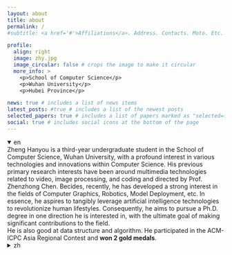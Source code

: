```yaml
---
layout: about
title: about
permalink: /
#subtitle: <a href='#'>Affiliations</a>. Address. Contacts. Moto. Etc.

profile:
  align: right
  image: zhy.jpg
  image_circular: false # crops the image to make it circular
  more_info: >
    <p>School of Computer Science</p>
    <p>Wuhan University</p>
    <p>Hubei Province</p>

news: true # includes a list of news items
latest_posts: #true # includes a list of the newest posts
selected_papers: true # includes a list of papers marked as "selected={true}"
social: true # includes social icons at the bottom of the page
---
```

<details open>
  <summary>en</summary>
  Zheng Hanyou is a third-year undergraduate student in the School of Computer Science, Wuhan University, with a profound interest in various technologies and innovations within Computer Science. His previous primary research interests have been around multimedia technologies related to video, image processing, and coding and directed by Prof. Zhenzhong Chen. Becides, recently, he has developed a strong interest in the fields of Computer Graphics, Robotics, Model Deployment, etc. In essence, he aspires to tangibly leverage artificial intelligence technologies to revolutionize human lifestyles. Consequently, he aims to pursue a Ph.D. degree in one direction he is interested in, with the ultimate goal of making significant contributions to the field.
  <br>
  He is also good at data structure and algorithm. He participated in the ACM-ICPC Asia Regional Contest and <strong>won 2 gold medals</strong>. 
</details>


<details>
  <summary>zh</summary>
  郑寒友是武汉大学计算机学院的三年级本科生，对计算机科学领域的各种技术和创新有着深厚的兴趣。他先前的主要研究兴趣集中在与视频、图像处理和编码相关的多媒体技术上,并由陈震中教授指导。此外，他最近对计算机图形学，机器人，模型部署等领域产生了浓厚的兴趣。总而言之，他渴望实际运用人工智能技术来彻底改变人类的生活方式。因此，他计划攻读博士学位，专攻与自己兴趣相符的某个方向，并在该领域做出重要贡献。
  <br>
  他也擅长数据结构和算法。他参加了ACM-ICPC亚洲区域赛，获得了<strong>2次金奖</strong>。
</details>

